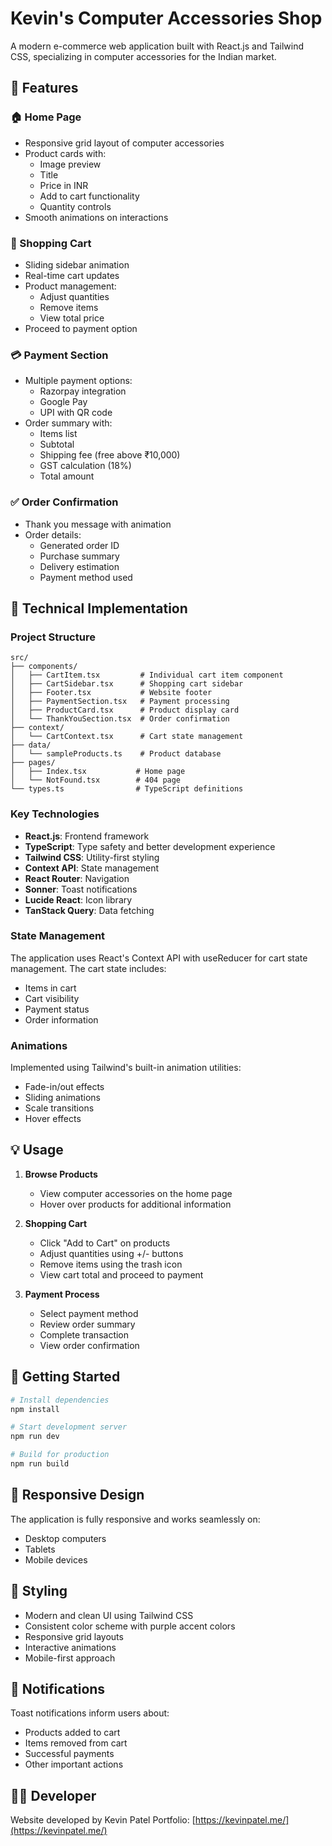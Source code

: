 
# Kevin's Computer Accessories Shop

A modern e-commerce web application built with React.js and Tailwind CSS, specializing in computer accessories for the Indian market.

## 🌟 Features

### 🏠 Home Page
- Responsive grid layout of computer accessories
- Product cards with:
  - Image preview
  - Title
  - Price in INR
  - Add to cart functionality
  - Quantity controls
- Smooth animations on interactions

### 🛒 Shopping Cart
- Sliding sidebar animation
- Real-time cart updates
- Product management:
  - Adjust quantities
  - Remove items
  - View total price
- Proceed to payment option

### 💳 Payment Section
- Multiple payment options:
  - Razorpay integration
  - Google Pay
  - UPI with QR code
- Order summary with:
  - Items list
  - Subtotal
  - Shipping fee (free above ₹10,000)
  - GST calculation (18%)
  - Total amount

### ✅ Order Confirmation
- Thank you message with animation
- Order details:
  - Generated order ID
  - Purchase summary
  - Delivery estimation
  - Payment method used

## 🔧 Technical Implementation

### Project Structure
```
src/
├── components/
│   ├── CartItem.tsx         # Individual cart item component
│   ├── CartSidebar.tsx      # Shopping cart sidebar
│   ├── Footer.tsx           # Website footer
│   ├── PaymentSection.tsx   # Payment processing
│   ├── ProductCard.tsx      # Product display card
│   └── ThankYouSection.tsx  # Order confirmation
├── context/
│   └── CartContext.tsx      # Cart state management
├── data/
│   └── sampleProducts.ts    # Product database
├── pages/
│   ├── Index.tsx           # Home page
│   └── NotFound.tsx        # 404 page
└── types.ts                # TypeScript definitions
```

### Key Technologies
- **React.js**: Frontend framework
- **TypeScript**: Type safety and better development experience
- **Tailwind CSS**: Utility-first styling
- **Context API**: State management
- **React Router**: Navigation
- **Sonner**: Toast notifications
- **Lucide React**: Icon library
- **TanStack Query**: Data fetching

### State Management
The application uses React's Context API with useReducer for cart state management. The cart state includes:
- Items in cart
- Cart visibility
- Payment status
- Order information

### Animations
Implemented using Tailwind's built-in animation utilities:
- Fade-in/out effects
- Sliding animations
- Scale transitions
- Hover effects

## 💡 Usage

1. **Browse Products**
   - View computer accessories on the home page
   - Hover over products for additional information

2. **Shopping Cart**
   - Click "Add to Cart" on products
   - Adjust quantities using +/- buttons
   - Remove items using the trash icon
   - View cart total and proceed to payment

3. **Payment Process**
   - Select payment method
   - Review order summary
   - Complete transaction
   - View order confirmation

## 🚀 Getting Started

```bash
# Install dependencies
npm install

# Start development server
npm run dev

# Build for production
npm run build
```

## 📱 Responsive Design
The application is fully responsive and works seamlessly on:
- Desktop computers
- Tablets
- Mobile devices

## 🎨 Styling
- Modern and clean UI using Tailwind CSS
- Consistent color scheme with purple accent colors
- Responsive grid layouts
- Interactive animations
- Mobile-first approach

## 🔔 Notifications
Toast notifications inform users about:
- Products added to cart
- Items removed from cart
- Successful payments
- Other important actions

## 👨‍💻 Developer
Website developed by Kevin Patel
Portfolio: [https://kevinpatel.me/](https://kevinpatel.me/)
